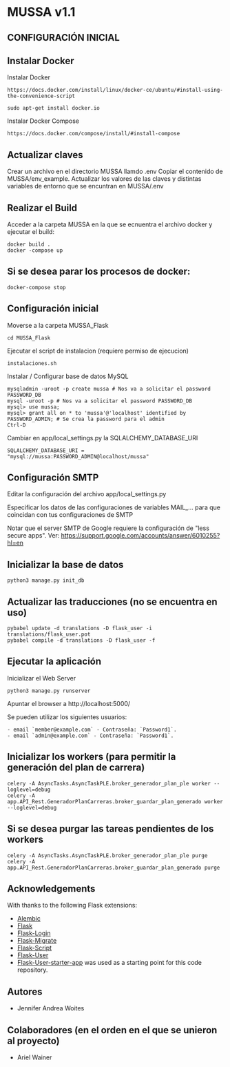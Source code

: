 # MUSSA v1.1

## CONFIGURACIÓN INICIAL

## Instalar Docker

Instalar Docker

    https://docs.docker.com/install/linux/docker-ce/ubuntu/#install-using-the-convenience-script

    sudo apt-get install docker.io

Instalar Docker Compose

    https://docs.docker.com/compose/install/#install-compose

## Actualizar claves

Crear un archivo en el directorio MUSSA llamdo .env
Copiar el contenido de MUSSA/env_example. Actualizar los valores de las claves y distintas variables de entorno que se encuntran en MUSSA/.env

## Realizar el Build

Acceder a la carpeta MUSSA en la que se ecnuentra el archivo docker y ejecutar el build:

    docker build .
    docker -compose up

## Si se desea parar los procesos de docker:

    docker-compose stop







## Configuración inicial

Moverse a la carpeta MUSSA_Flask

    cd MUSSA_Flask

Ejecutar el script de instalacion (requiere permiso de ejecucion)

    instalaciones.sh


Instalar / Configurar base de datos MySQL

    mysqladmin -uroot -p create mussa # Nos va a solicitar el password PASSWORD_DB
    mysql -uroot -p # Nos va a solicitar el password PASSWORD_DB
    mysql> use mussa;
    mysql> grant all on * to 'mussa'@'localhost' identified by PASSWORD_ADMIN; # Se crea la password para el admin
    Ctrl-D
    
Cambiar en app/local_settings.py la SQLALCHEMY_DATABASE_URI

    SQLALCHEMY_DATABASE_URI = "mysql://mussa:PASSWORD_ADMIN@localhost/mussa"


## Configuración SMTP

Editar la configuración del archivo app/local_settings.py

Especificar los datos de las configuraciones de variables MAIL_... para que coincidan con tus configuraciones de SMTP

Notar que el server SMTP de Google requiere la configuración de "less secure apps".
Ver: https://support.google.com/accounts/answer/6010255?hl=en


## Inicializar la base de datos

    python3 manage.py init_db

## Actualizar las traducciones (no se encuentra en uso)
    
    pybabel update -d translations -D flask_user -i translations/flask_user.pot
    pybabel compile -d translations -D flask_user -f

## Ejecutar la aplicación

Inicializar el Web Server

    python3 manage.py runserver

Apuntar el browser a http://localhost:5000/

Se pueden utilizar los siguientes usuarios:

    - email `member@example.com` - Contraseña: `Password1`.
    - email `admin@example.com` - Contraseña: `Password1`.

## Inicializar los workers (para permitir la generación del plan de carrera)

    celery -A AsyncTasks.AsyncTaskPLE.broker_generador_plan_ple worker --loglevel=debug
    celery -A app.API_Rest.GeneradorPlanCarreras.broker_guardar_plan_generado worker --loglevel=debug

## Si se desea purgar las tareas pendientes de los workers

    celery -A AsyncTasks.AsyncTaskPLE.broker_generador_plan_ple purge
    celery -A app.API_Rest.GeneradorPlanCarreras.broker_guardar_plan_generado purge

## Acknowledgements

With thanks to the following Flask extensions:

* [Alembic](http://alembic.zzzcomputing.com/)
* [Flask](http://flask.pocoo.org/)
* [Flask-Login](https://flask-login.readthedocs.io/)
* [Flask-Migrate](https://flask-migrate.readthedocs.io/)
* [Flask-Script](https://flask-script.readthedocs.io/)
* [Flask-User](http://flask-user.readthedocs.io/en/v0.6/)
* [Flask-User-starter-app](https://github.com/lingthio/Flask-User-starter-app) was used as a starting point for this code repository.


## Autores

- Jennifer Andrea Woites

## Colaboradores (en el orden en el que se unieron al proyecto)

- Ariel Wainer
